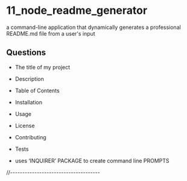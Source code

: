 # 11_node_readme_generator
a command-line application that dynamically generates a professional README.md file from a user's input



## Questions 
* The title of my project 
* Description 
* Table of Contents 
* Installation 
* Usage 
* License 
* Contributing 
* Tests 






* uses ‘INQUIRER’   PACKAGE to  create command line PROMPTS 




//-------------------------------------
